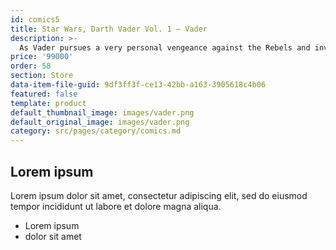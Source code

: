 ```yaml
---
id: comics5
title: Star Wars, Darth Vader Vol. 1 — Vader
description: >-
  As Vader pursues a very personal vengeance against the Rebels and investigates the Emperor's secret machinations, he clashes with weapons scavenger Aphra and deadly Battle Droids, and returns to Geonosis to build an army. But some very powerful people don't want him to learn the truths he seeks!
price: '99000'
order: 58
section: Store
data-item-file-guid: 9df3ff3f-ce13-42bb-a163-3905618c4b06
featured: false
template: product
default_thumbnail_image: images/vader.png
default_original_image: images/vader.png
category: src/pages/category/comics.md
---
```

## Lorem ipsum
Lorem ipsum dolor sit amet, consectetur adipiscing elit, sed do eiusmod tempor incididunt ut labore et dolore magna aliqua.
- Lorem ipsum
- dolor sit amet